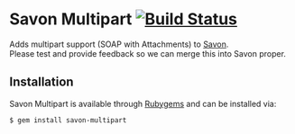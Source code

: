 Savon Multipart [![Build Status](http://travis-ci.org/savonrb/savon-multipart.png)](http://travis-ci.org/savonrb/savon-multipart)
===============

Adds multipart support (SOAP with Attachments) to [Savon](https://github.com/savonrb/savon).  
Please test and provide feedback so we can merge this into Savon proper.


Installation
------------

Savon Multipart is available through [Rubygems](http://rubygems.org/gems/savon-multipart) and can be installed via:

```
$ gem install savon-multipart
```
